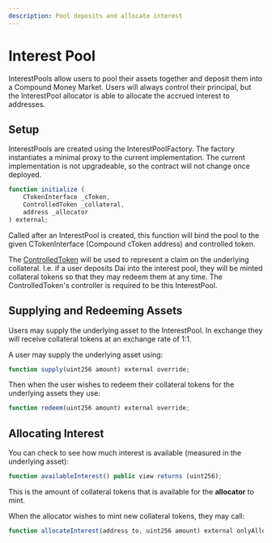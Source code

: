 ```yaml
---
description: Pool deposits and allocate interest
---
```


# Interest Pool

InterestPools allow users to pool their assets together and deposit them into a Compound Money Market.  Users will always control their principal, but the InterestPool allocator is able to allocate the accrued interest to addresses.

## Setup

InterestPools are created using the InterestPoolFactory.  The factory instantiates a minimal proxy to the current implementation.  The current implementation is not upgradeable, so the contract will not change once deployed.

```javascript
function initialize (
    CTokenInterface _cToken,
    ControlledToken _collateral,
    address _allocator
) external;
```

Called after an InterestPool is created, this function will bind the pool to the given CTokenInterface \(Compound cToken address\) and controlled token. 

The [ControlledToken](controlledtoken.md) will be used to represent a claim on the underlying collateral.  I.e. if a user deposits Dai into the interest pool, they will be minted collateral tokens so that they may redeem them at any time.  The ControlledToken's controller is required to be this InterestPool.

## Supplying and Redeeming Assets

Users may supply the underlying asset to the InterestPool.  In exchange they will receive collateral tokens at an exchange rate of 1:1.

A user may supply the underlying asset using:

```javascript
function supply(uint256 amount) external override;
```

Then when the user wishes to redeem their collateral tokens for the underlying assets they use:

```javascript
function redeem(uint256 amount) external override;
```

## Allocating Interest

You can check to see how much interest is available \(measured in the underlying asset\):

```javascript
function availableInterest() public view returns (uint256);
```

This is the amount of collateral tokens that is available for the **allocator** to mint.

When the allocator wishes to mint new collateral tokens, they may call:

```javascript
function allocateInterest(address to, uint256 amount) external onlyAllocator;
```



